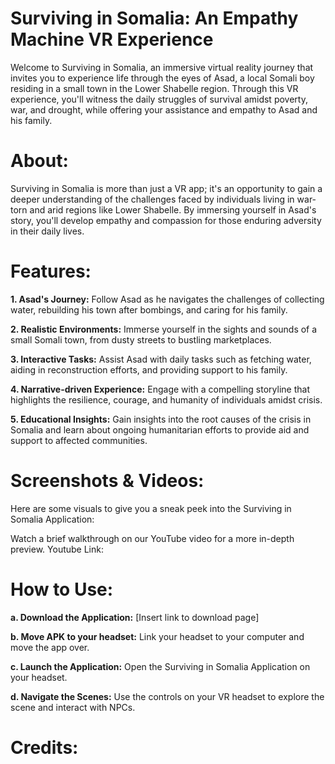 Surviving in Somalia: An Empathy Machine VR Experience
======================================================

Welcome to Surviving in Somalia, an immersive virtual reality journey that invites you to experience life through the eyes of Asad, a local Somali boy residing in a small town in the Lower Shabelle region. Through this VR experience, you'll witness the daily struggles of survival amidst poverty, war, and drought, while offering your assistance and empathy to Asad and his family.

**About:**
======================================================
Surviving in Somalia is more than just a VR app; it's an opportunity to gain a deeper understanding of the challenges faced by individuals living in war-torn and arid regions like Lower Shabelle. By immersing yourself in Asad's story, you'll develop empathy and compassion for those enduring adversity in their daily lives.

**Features:**
======================================================
**1. Asad's Journey:** Follow Asad as he navigates the challenges of collecting water, rebuilding his town after bombings, and caring for his family.

**2. Realistic Environments:** Immerse yourself in the sights and sounds of a small Somali town, from dusty streets to bustling marketplaces.

**3. Interactive Tasks:** Assist Asad with daily tasks such as fetching water, aiding in reconstruction efforts, and providing support to his family.

**4. Narrative-driven Experience:** Engage with a compelling storyline that highlights the resilience, courage, and humanity of individuals amidst crisis.

**5. Educational Insights:** Gain insights into the root causes of the crisis in Somalia and learn about ongoing humanitarian efforts to provide aid and support to affected communities.

**Screenshots & Videos:**
======================================================
Here are some visuals to give you a sneak peek into the Surviving in Somalia Application:

Watch a brief walkthrough on our YouTube video for a more in-depth preview.
Youtube Link: 

**How to Use:**
======================================================
**a. Download the Application:** [Insert link to download page]

**b. Move APK to your headset:** Link your headset to your computer and move the app over.

**c. Launch the Application:** Open the Surviving in Somalia Application on your headset.

**d. Navigate the Scenes:** Use the controls on your VR headset to explore the scene and interact with NPCs.

**Credits:**
======================================================
